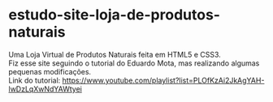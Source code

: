 # estudo-site-loja-de-produtos-naturais

Uma Loja Virtual de Produtos Naturais feita em HTML5 e CSS3.
<br>
Fiz esse site seguindo o tutorial do Eduardo Mota, mas realizando algumas pequenas modificações.
<br>
Link do tutorial: https://www.youtube.com/playlist?list=PLOfKzAi2JkAgYAH-lwDzLqXwNdYAWtyei
